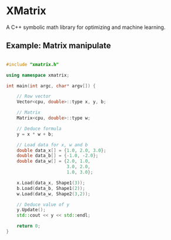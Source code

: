 # XMatrix
A C++ symbolic math library for optimizing and machine learning.

Example: Matrix manipulate
------
```C++

#include "xmatrix.h"

using namespace xmatrix;

int main(int argc, char* argv[]) {

	// Row vector
	Vector<cpu, double>::type x, y, b;

	// Matrix
	Matrix<cpu, double>::type w;

	// Deduce formula
	y = x * w + b;

	// Load data for x, w and b
	double data_x[] = {1.0, 2.0, 3.0};
	double data_b[] = {-1.0, -2.0};
	double data_w[] = {2.0, 1.0,
	                   3.0, 2.0,
	                   1.0, 3.0};

	x.Load(data_x, Shape1(3));
	b.Load(data_b, Shape1(2));
	w.Load(data_w, Shape2(3,2));

	// Deduce value of y
	y.Update();
	std::cout << y << std::endl;

	return 0;
}

```
